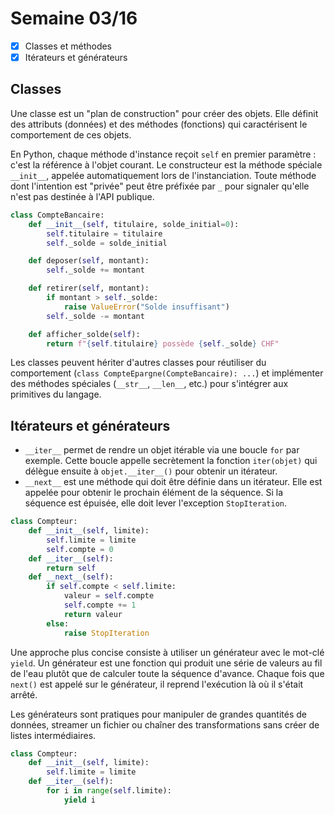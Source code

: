 # Semaine 03/16

- [x] Classes et méthodes
- [x] Itérateurs et générateurs

## Classes

Une classe est un "plan de construction" pour créer des objets. Elle définit des attributs (données) et des méthodes (fonctions) qui caractérisent le comportement de ces objets.

En Python, chaque méthode d'instance reçoit `self` en premier paramètre : c'est la référence à l'objet courant. Le constructeur est la méthode spéciale `__init__`, appelée automatiquement lors de l'instanciation. Toute méthode dont l'intention est "privée" peut être préfixée par `_` pour signaler qu'elle n'est pas destinée à l'API publique.

```python
class CompteBancaire:
    def __init__(self, titulaire, solde_initial=0):
        self.titulaire = titulaire
        self._solde = solde_initial

    def deposer(self, montant):
        self._solde += montant

    def retirer(self, montant):
        if montant > self._solde:
            raise ValueError("Solde insuffisant")
        self._solde -= montant

    def afficher_solde(self):
        return f"{self.titulaire} possède {self._solde} CHF"
```

Les classes peuvent hériter d'autres classes pour réutiliser du comportement (`class CompteEpargne(CompteBancaire): ...`) et implémenter des méthodes spéciales (`__str__`, `__len__`, etc.) pour s'intégrer aux primitives du langage.

## Itérateurs et générateurs

- `__iter__` permet de rendre un objet itérable via une boucle `for` par exemple. Cette boucle appelle secrètement la fonction `iter(objet)` qui délègue ensuite à `objet.__iter__()` pour obtenir un itérateur.
- `__next__` est une méthode qui doit être définie dans un itérateur. Elle est appelée pour obtenir le prochain élément de la séquence. Si la séquence est épuisée, elle doit lever l'exception `StopIteration`.

```python
class Compteur:
    def __init__(self, limite):
        self.limite = limite
        self.compte = 0
    def __iter__(self):
        return self
    def __next__(self):
        if self.compte < self.limite:
            valeur = self.compte
            self.compte += 1
            return valeur
        else:
            raise StopIteration
```

Une approche plus concise consiste à utiliser un générateur avec le mot-clé `yield`. Un générateur est une fonction qui produit une série de valeurs au fil de l'eau plutôt que de calculer toute la séquence d'avance. Chaque fois que `next()` est appelé sur le générateur, il reprend l'exécution là où il s'était arrêté.

Les générateurs sont pratiques pour manipuler de grandes quantités de données, streamer un fichier ou chaîner des transformations sans créer de listes intermédiaires.

```python
class Compteur:
    def __init__(self, limite):
        self.limite = limite
    def __iter__(self):
        for i in range(self.limite):
            yield i
```
